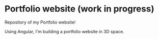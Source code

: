 # Portfolio website (work in progress)

Repository of my Portfolio website!

Using Angular, I'm building a portfolio website in 3D space.
